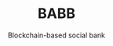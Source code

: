 ---
layout: project
tag: grid

title: BABB
subtitle: Blockchain-based social bank
industry: Financial Technology<br>
    Services
deliverables: 

summary: Core banking infrastructure and full-stack banking application on a private blockchain using smart contracts.

challenge: 

delivery:
    <div class="col--xl4 col--lg6 col--md8">
        The solution stores customer data within smart contracts on the blockchain and connects customers and banking service providers on a shared network, where the permissions for who can access or use that data is entirely controlled directly by the customer.
    </div>
    <div class="col--xl4 col--lg6 col--md8">
        BABB is a multi-sided platform built to provide banking and other financial services to individuals and small businesses. It is a unique opportunity to bring financial inclusion and social cohesion to the widest possible audience, connecting the Beneficiary and the Sender without resorting to unnecessary middlemen or middle-layers of technologies.


    </div>

results:

results-content:

results-comment:

testimonial-id: guido-branca
testimonial-quote: Applied Blockchain has experience in all levels of development – the blockchain core, the server level, the interface to web, the interface to mobile – so they look at the end to end process to minimise costs, maximise performance and improve scalability.
testimonial-name: Guido Branca
testimonial-job: Former CEO, BABB

---